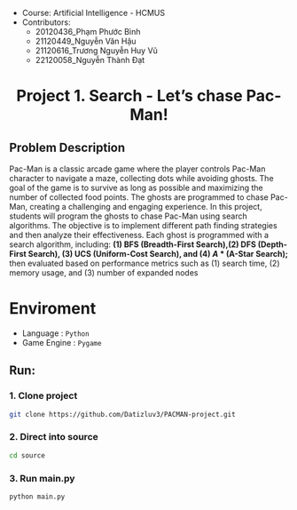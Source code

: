 - Course: Artificial Intelligence - HCMUS  
- Contributors:
  * 20120436_Phạm Phước Bình
  * 21120449_Nguyễn Văn Hậu
  * 21120616_Trương Nguyễn Huy Vũ
  * 22120058_Nguyễn Thành Đạt

<h1 align='center'> Project 1. Search - Let’s chase Pac-Man!</h1>

## Problem Description
Pac-Man is a classic arcade game where the player controls Pac-Man character to navigate a maze,
collecting dots while avoiding ghosts. The goal of the game is to survive as long as possible and
maximizing the number of collected food points. The ghosts are programmed to chase Pac-Man,
creating a challenging and engaging experience.
In this project, students will program the ghosts to chase Pac-Man using search algorithms.
The objective is to implement different path finding strategies and then analyze their effectiveness.
Each ghost is programmed with a search algorithm, including: **(1) BFS (Breadth-First Search),(2) DFS (Depth-First Search), (3) UCS (Uniform-Cost Search), and (4) *A* * (A-Star Search);**
then evaluated based on performance metrics such as (1) search time, (2) memory usage, and
(3) number of expanded nodes


# Enviroment
- Language        : `Python`
- Game Engine     : `Pygame`

## Run:
### 1. Clone project
```bash
git clone https://github.com/Datizluv3/PACMAN-project.git
```

### 2. Direct into source
```bash
cd source
```

### 3. Run main.py
```bash
python main.py
```


